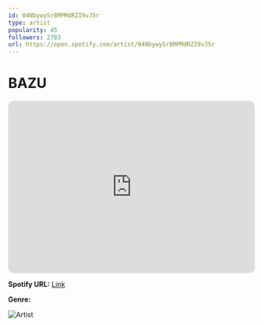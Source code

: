 ```yaml
---
id: 04NbywySr8MPMdRZI9vJ5r
type: artist
popularity: 45
followers: 2783
url: https://open.spotify.com/artist/04NbywySr8MPMdRZI9vJ5r
---
```

# BAZU

<iframe style="border-radius:12px" src="https://open.spotify.com/embed/artist/04NbywySr8MPMdRZI9vJ5r" width="100%" height="352" frameBorder="0" allowfullscreen="" allow="autoplay; clipboard-write; encrypted-media; fullscreen; picture-in-picture" loading="lazy"></iframe>

**Spotify URL:** [Link](https://open.spotify.com/artist/04NbywySr8MPMdRZI9vJ5r)

**Genre:** 

![Artist](https://i.scdn.co/image/ab6761610000e5eb75c4deb8c1faefe1dba66b0e)
